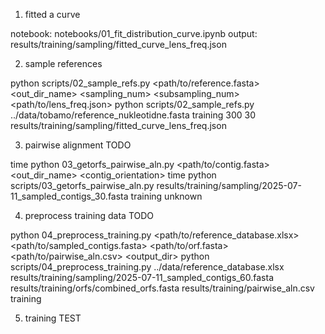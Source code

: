 1. fitted a curve 

notebook: notebooks/01_fit_distribution_curve.ipynb
output: results/training/sampling/fitted_curve_lens_freq.json

2. sample references

python scripts/02_sample_refs.py <path/to/reference.fasta> <out_dir_name> <sampling_num> <subsampling_num> <path/to/lens_freq.json>
python scripts/02_sample_refs.py ../data/tobamo/reference_nukleotidne.fasta training 300 30 results/training/sampling/fitted_curve_lens_freq.json

3. pairwise alignment TODO

time python 03_getorfs_pairwise_aln.py <path/to/contig.fasta> <out_dir_name> <contig_orientation>
time python scripts/03_getorfs_pairwise_aln.py results/training/sampling/2025-07-11_sampled_contigs_30.fasta training unknown

4. preprocess training data TODO

python 04_preprocess_training.py <path/to/reference_database.xlsx> <path/to/sampled_contigs.fasta> <path/to/orf.fasta> <path/to/pairwise_aln.csv> <output_dir>
python scripts/04_preprocess_training.py ../data/reference_database.xlsx results/training/sampling/2025-07-11_sampled_contigs_60.fasta results/training/orfs/combined_orfs.fasta results/training/pairwise_aln.csv training

5. training TEST